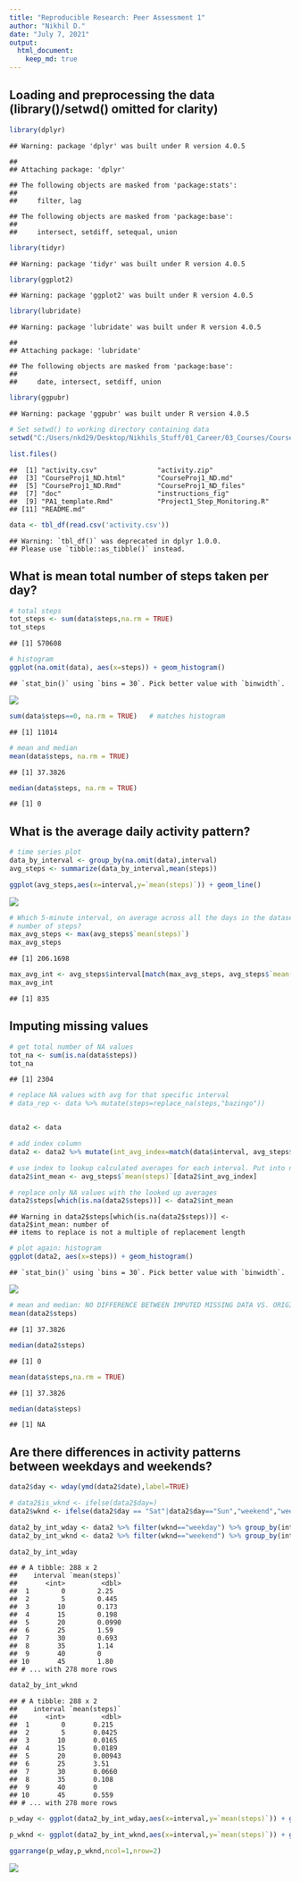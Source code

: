 ```yaml
---
title: "Reproducible Research: Peer Assessment 1"
author: "Nikhil D."
date: "July 7, 2021"
output: 
  html_document:
    keep_md: true
---
```




## Loading and preprocessing the data (library()/setwd() omitted for clarity)


```r
library(dplyr)
```

```
## Warning: package 'dplyr' was built under R version 4.0.5
```

```
## 
## Attaching package: 'dplyr'
```

```
## The following objects are masked from 'package:stats':
## 
##     filter, lag
```

```
## The following objects are masked from 'package:base':
## 
##     intersect, setdiff, setequal, union
```

```r
library(tidyr)
```

```
## Warning: package 'tidyr' was built under R version 4.0.5
```

```r
library(ggplot2)
```

```
## Warning: package 'ggplot2' was built under R version 4.0.5
```

```r
library(lubridate)
```

```
## Warning: package 'lubridate' was built under R version 4.0.5
```

```
## 
## Attaching package: 'lubridate'
```

```
## The following objects are masked from 'package:base':
## 
##     date, intersect, setdiff, union
```

```r
library(ggpubr)
```

```
## Warning: package 'ggpubr' was built under R version 4.0.5
```

```r
# Set setwd() to working directory containing data
setwd("C:/Users/nkd29/Desktop/Nikhils_Stuff/01_Career/03_Courses/Coursera_R_Data_Science_Johns_Hopkins/05_Repoducible_Research/Project_1/RepData_PeerAssessment1")
```


```r
list.files()
```

```
##  [1] "activity.csv"               "activity.zip"              
##  [3] "CourseProj1_ND.html"        "CourseProj1_ND.md"         
##  [5] "CourseProj1_ND.Rmd"         "CourseProj1_ND_files"      
##  [7] "doc"                        "instructions_fig"          
##  [9] "PA1_template.Rmd"           "Project1_Step_Monitoring.R"
## [11] "README.md"
```

```r
data <- tbl_df(read.csv('activity.csv'))
```

```
## Warning: `tbl_df()` was deprecated in dplyr 1.0.0.
## Please use `tibble::as_tibble()` instead.
```

## What is mean total number of steps taken per day?


```r
# total steps
tot_steps <- sum(data$steps,na.rm = TRUE)
tot_steps
```

```
## [1] 570608
```

```r
# histogram
ggplot(na.omit(data), aes(x=steps)) + geom_histogram()
```

```
## `stat_bin()` using `bins = 30`. Pick better value with `binwidth`.
```

![](CourseProj1_ND_files/figure-html/unnamed-chunk-3-1.png)<!-- -->

```r
sum(data$steps==0, na.rm = TRUE)   # matches histogram
```

```
## [1] 11014
```

```r
# mean and median
mean(data$steps, na.rm = TRUE)
```

```
## [1] 37.3826
```

```r
median(data$steps, na.rm = TRUE)
```

```
## [1] 0
```

## What is the average daily activity pattern?

```r
# time series plot
data_by_interval <- group_by(na.omit(data),interval)
avg_steps <- summarize(data_by_interval,mean(steps))

ggplot(avg_steps,aes(x=interval,y=`mean(steps)`)) + geom_line()
```

![](CourseProj1_ND_files/figure-html/daily-activity-1.png)<!-- -->

```r
# Which 5-minute interval, on average across all the days in the dataset, contains the maximum 
# number of steps?
max_avg_steps <- max(avg_steps$`mean(steps)`)
max_avg_steps
```

```
## [1] 206.1698
```

```r
max_avg_int <- avg_steps$interval[match(max_avg_steps, avg_steps$`mean(steps)`)]
max_avg_int
```

```
## [1] 835
```

## Imputing missing values

```r
# get total number of NA values
tot_na <- sum(is.na(data$steps))
tot_na
```

```
## [1] 2304
```

```r
# replace NA values with avg for that specific interval 
# data_rep <- data %>% mutate(steps=replace_na(steps,"bazingo"))


data2 <- data

# add index column
data2 <- data2 %>% mutate(int_avg_index=match(data$interval, avg_steps$interval)) 

# use index to lookup calculated averages for each interval. Put into new column
data2$int_mean <- avg_steps$`mean(steps)`[data2$int_avg_index]

# replace only NA values with the looked up averages
data2$steps[which(is.na(data2$steps))] <- data2$int_mean
```

```
## Warning in data2$steps[which(is.na(data2$steps))] <- data2$int_mean: number of
## items to replace is not a multiple of replacement length
```

```r
# plot again: histogram
ggplot(data2, aes(x=steps)) + geom_histogram()
```

```
## `stat_bin()` using `bins = 30`. Pick better value with `binwidth`.
```

![](CourseProj1_ND_files/figure-html/unnamed-chunk-4-1.png)<!-- -->

```r
# mean and median: NO DIFFERENCE BETWEEN IMPUTED MISSING DATA VS. ORIGINAL DATA
mean(data2$steps)
```

```
## [1] 37.3826
```

```r
median(data2$steps)
```

```
## [1] 0
```

```r
mean(data$steps,na.rm = TRUE)
```

```
## [1] 37.3826
```

```r
median(data$steps)
```

```
## [1] NA
```

## Are there differences in activity patterns between weekdays and weekends?

```r
data2$day <- wday(ymd(data2$date),label=TRUE)

# data2$is_wknd <- ifelse(data2$day=)
data2$wknd <- ifelse(data2$day == "Sat"|data2$day=="Sun","weekend","weekday")

data2_by_int_wday <- data2 %>% filter(wknd=="weekday") %>% group_by(interval) %>% summarise(mean(steps))
data2_by_int_wknd <- data2 %>% filter(wknd=="weekend") %>% group_by(interval) %>% summarise(mean(steps))

data2_by_int_wday
```

```
## # A tibble: 288 x 2
##    interval `mean(steps)`
##       <int>         <dbl>
##  1        0        2.25  
##  2        5        0.445 
##  3       10        0.173 
##  4       15        0.198 
##  5       20        0.0990
##  6       25        1.59  
##  7       30        0.693 
##  8       35        1.14  
##  9       40        0     
## 10       45        1.80  
## # ... with 278 more rows
```

```r
data2_by_int_wknd
```

```
## # A tibble: 288 x 2
##    interval `mean(steps)`
##       <int>         <dbl>
##  1        0       0.215  
##  2        5       0.0425 
##  3       10       0.0165 
##  4       15       0.0189 
##  5       20       0.00943
##  6       25       3.51   
##  7       30       0.0660 
##  8       35       0.108  
##  9       40       0      
## 10       45       0.559  
## # ... with 278 more rows
```

```r
p_wday <- ggplot(data2_by_int_wday,aes(x=interval,y=`mean(steps)`)) + geom_line()

p_wknd <- ggplot(data2_by_int_wknd,aes(x=interval,y=`mean(steps)`)) + geom_line()

ggarrange(p_wday,p_wknd,ncol=1,nrow=2)
```

![](CourseProj1_ND_files/figure-html/unnamed-chunk-5-1.png)<!-- -->

